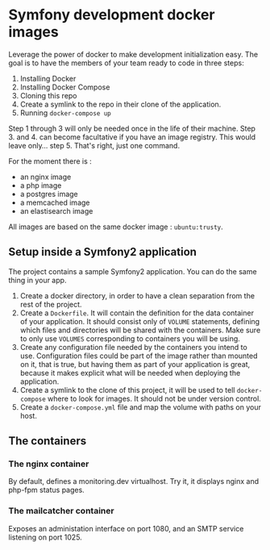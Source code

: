# Symfony development docker images

Leverage the power of docker to make development initialization easy. The goal
is to have the members of your team ready to code in three steps:

1. Installing Docker
2. Installing Docker Compose
3. Cloning this repo
4. Create a symlink to the repo in their clone of the application.
5. Running `docker-compose up`

Step 1 through 3 will only be needed once in the life of their machine. Step 3.
and 4. can become facultative if you have an image registry. This would leave
only… step 5. That's right, just one command.

For the moment there is :

- an nginx image
- a php image
- a postgres image
- a memcached image
- an elastisearch image

All images are based on the same docker image : `ubuntu:trusty`.

## Setup inside a Symfony2 application

The project contains a sample Symfony2 application. You can do the same thing
in your app.

1. Create a docker directory, in order to have a clean separation from the rest
of the project.
2. Create a `Dockerfile`. It will contain the definition for
the data container of your application. It should consist only of `VOLUME`
statements, defining which files and directories will be shared with the containers.
Make sure to only use `VOLUMES` corresponding to containers you will be using.
3. Create any configuration file needed by the containers you intend to use.
Configuration files could be part of the image rather than mounted on it, that is
true, but having them as part of your application is great, because it makes explicit
what will be needed when deploying the application.
4. Create a symlink to the clone of this project, it will be used to tell
`docker-compose` where to look for images. It should not be under version control.
5. Create a `docker-compose.yml` file and map the volume with paths on your host.

## The containers

### The nginx container

By default, defines a monitoring.dev virtualhost. Try it, it displays nginx and
php-fpm status pages.

### The mailcatcher container

Exposes an administation interface on port 1080, and an SMTP service listening
on port 1025.
